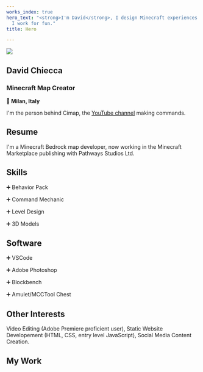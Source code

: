 ```yaml
---
works_index: true
hero_text: "<strong>I'm David</strong>, I design Minecraft experiences. But most importantly,
  I work for fun."
title: Hero

---
```

<Hero :text="$page.frontmatter.hero_text" />

![](/upload/logo-wide-alpha-3x.png)

## David Chiecca

### Minecraft Map Creator

**📍 Milan, Italy**

I'm the person behind Cimap, the [YouTube channel](https://www.youtube.com/cimap) making commands.

## Resume

I'm a Minecraft Bedrock map developer, now working in the Minecraft Marketplace publishing with Pathways Studios Ltd.

## Skills

➕ Behavior Pack

➕ Command Mechanic

➕ Level Design

➕ 3D Models

## Software

➕ VSCode

➕ Adobe Photoshop

➕ Blockbench

➕ Amulet/MCCTool Chest

## Other Interests

Video Editing (Adobe Premiere proficient user), Static Website Developement (HTML, CSS, entry level JavaScript), Social Media Content Creation.

## My Work

<WorksList />